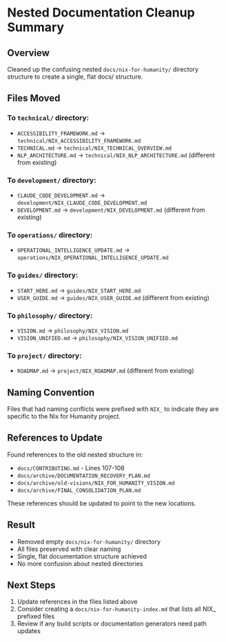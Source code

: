 # Nested Documentation Cleanup Summary

## Overview
Cleaned up the confusing nested `docs/nix-for-humanity/` directory structure to create a single, flat docs/ structure.

## Files Moved

### To `technical/` directory:
- `ACCESSIBILITY_FRAMEWORK.md` → `technical/NIX_ACCESSIBILITY_FRAMEWORK.md`
- `TECHNICAL.md` → `technical/NIX_TECHNICAL_OVERVIEW.md`
- `NLP_ARCHITECTURE.md` → `technical/NIX_NLP_ARCHITECTURE.md` (different from existing)

### To `development/` directory:
- `CLAUDE_CODE_DEVELOPMENT.md` → `development/NIX_CLAUDE_CODE_DEVELOPMENT.md`
- `DEVELOPMENT.md` → `development/NIX_DEVELOPMENT.md` (different from existing)

### To `operations/` directory:
- `OPERATIONAL_INTELLIGENCE_UPDATE.md` → `operations/NIX_OPERATIONAL_INTELLIGENCE_UPDATE.md`

### To `guides/` directory:
- `START_HERE.md` → `guides/NIX_START_HERE.md`
- `USER_GUIDE.md` → `guides/NIX_USER_GUIDE.md` (different from existing)

### To `philosophy/` directory:
- `VISION.md` → `philosophy/NIX_VISION.md`
- `VISION_UNIFIED.md` → `philosophy/NIX_VISION_UNIFIED.md`

### To `project/` directory:
- `ROADMAP.md` → `project/NIX_ROADMAP.md` (different from existing)

## Naming Convention
Files that had naming conflicts were prefixed with `NIX_` to indicate they are specific to the Nix for Humanity project.

## References to Update
Found references to the old nested structure in:
- `docs/CONTRIBUTING.md` - Lines 107-108
- `docs/archive/DOCUMENTATION_RECOVERY_PLAN.md`
- `docs/archive/old-visions/NIX_FOR_HUMANITY_VISION.md`
- `docs/archive/FINAL_CONSOLIDATION_PLAN.md`

These references should be updated to point to the new locations.

## Result
- Removed empty `docs/nix-for-humanity/` directory
- All files preserved with clear naming
- Single, flat documentation structure achieved
- No more confusion about nested directories

## Next Steps
1. Update references in the files listed above
2. Consider creating a `docs/nix-for-humanity-index.md` that lists all NIX_ prefixed files
3. Review if any build scripts or documentation generators need path updates